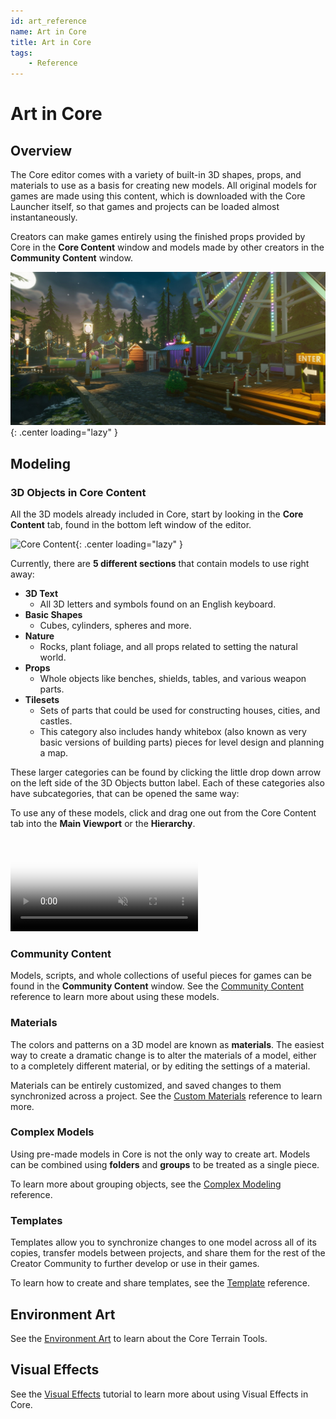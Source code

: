 ```yaml
---
id: art_reference
name: Art in Core
title: Art in Core
tags:
    - Reference
---
```


# Art in Core

## Overview

The Core editor comes with a variety of built-in 3D shapes, props, and materials to use as a basis for creating new models. All original models for games are made using this content, which is downloaded with the Core Launcher itself, so that games and projects can be loaded almost instantaneously.

Creators can make games entirely using the finished props provided by Core in the **Core Content** window and models made by other creators in the **Community Content** window.

![Carnival](../img/EditorManual/Art/carneval_screenshot.jpg "Carnival: made by Anna Hegyaljai"){: .center loading="lazy" }

## Modeling

### 3D Objects in Core Content

All the 3D models already included in Core, start by looking in the **Core Content** tab, found in the bottom left window of the editor.

![Core Content](../img/EditorManual/Art/AssetManifest.png "Core Content"){: .center loading="lazy" }

Currently, there are **5 different sections** that contain models to use right away:

- **3D Text**
    - All 3D letters and symbols found on an English keyboard.
- **Basic Shapes**
    - Cubes, cylinders, spheres and more.
- **Nature**
    - Rocks, plant foliage, and all props related to setting the natural world.
- **Props**
    - Whole objects like benches, shields, tables, and various weapon parts.
- **Tilesets**
    - Sets of parts that could be used for constructing houses, cities, and castles.
    - This category also includes handy whitebox (also known as very basic versions of building parts) pieces for level design and planning a map.

These larger categories can be found by clicking the little drop down arrow on the left side of the 3D Objects button label. Each of these categories also have subcategories, that can be opened the same way:

To use any of these models, click and drag one out from the Core Content tab into the **Main Viewport** or the **Hierarchy**.

<div class="mt-video">
    <video autoplay loop muted playsinline poster="/img/EditorManual/Abilities/Gem.png">
        <source src="/img/EditorManual/Art/DragOutAsset.webm" type="video/webm" />
        <source src="/img/EditorManual/Art/DragOutAsset.mp4" type="video/mp4" />
    </video>
</div>

### Community Content

Models, scripts, and whole collections of useful pieces for games can be found in the **Community Content** window. See the [Community Content](community_content.md) reference to learn more about using these models.

### Materials

The colors and patterns on a 3D model are known as **materials**. The easiest way to create a dramatic change is to alter the materials of a model, either to a completely different material, or by editing the settings of a material.

Materials can be entirely customized, and saved changes to them synchronized across a project. See the [Custom Materials](custom_materials.md) reference to learn more.

### Complex Models

Using pre-made models in Core is not the only way to create art. Models can be combined using **folders** and **groups** to be treated as a single piece.

To learn more about grouping objects, see the [Complex Modeling](modeling.md) reference.

### Templates

Templates allow you to synchronize changes to one model across all of its copies, transfer models between projects, and share them for the rest of the Creator Community to further develop or use in their games.

To learn how to create and share templates, see the [Template](templates.md) reference.

## Environment Art

See the [Environment Art](environment_art.md) to learn about the Core Terrain Tools.

## Visual Effects

See the [Visual Effects](vfx_tutorial.md) tutorial to learn more about using Visual Effects in Core.
